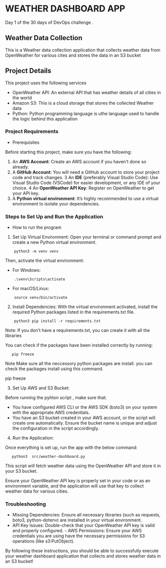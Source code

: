 # WEATHER DASHBOARD APP

Day 1 of the 30 days of DevOps challenge . 

## Weather Data Collection

This is a Weather data collection application that collects weather data from OpenWeather for various cites and stores the data in an S3 bucket

## Project Details
This project uses the following services 
- OpenWeather API: An external API that has weather details of all cities in the world
- Amazon S3: This is a cloud storage that stores the collected Weather data
- Python: Python programming language is uthe language used to handle the logic behind this application 

### Project Requirements 
 * Prerequisites

Before starting this  project, make sure you have the following:

 1. An **AWS Account**: Create an AWS account if you haven't done so already.
 2. A **GitHub Account**: You will need a GitHub account to store your project code and track changes.
3 An **IDE** (preferably Visual Studio Code): Use Visual Studio Code (VSCode) for easier development, or any IDE of your choice.
4 An **OpenWeather API Key**: Register on OpenWeather to get your API key.
5. A **Python virtual environment**: It’s highly recommended to use a virtual environment to isolate your dependencies.





### Steps to Set Up and Run the Application

* How to run the program
1. Set Up Virtual Environment: Open your terminal or command prompt and create a new Python virtual environment.

 ```
     python3 -m venv venv
```
 Then, activate the virtual environment:
 * For Windows:
 ```
     .\venv\Scripts\activate
```
* For macOS/Linux:
```
    source venv/bin/activate
```
2. Install Dependencies:
With the virtual environment activated, install the required Python packages listed in the requirements.txt file.

```
    python3 pip install -r requirements.txt
```

Note: If you don’t have a requirements.txt, you can create it with all the libraries

You can check if the packages have been installed correctly by running:

```
   pip freeze
```

Note Make sure all the neccessory python packages are install. you can check the packages install using this command.

pip freeze


3. Set Up AWS and S3 Bucket:

Before running the pyhton script , make sure that:

* You have configured AWS CLI or the AWS SDK (boto3) on your system with the appropriate AWS credentials.
* You have an S3 bucket created in your AWS account, or the script will create one automatically. Ensure the bucket name is unique and adjust the configuration in the script accordingly.

4. Run the Application:

Once everything is set up, run the app with the below command:

```
   python3  src/weather-dashboard.py
```
This script will fetch weather data using the OpenWeather API and store it in your S3 bucket.

Ensure your OpenWeather API key is properly set in your code or as an environment variable, and the application will use that key to collect weather data for various cities.




### Troubleshooting
- Missing Dependencies: Ensure all necessary libraries (such as requests, boto3, python-dotenv) are installed in your virtual environment.
- API Key Issues: Double-check that your OpenWeather API key is valid and properly configured. - AWS Permissions: Ensure your AWS credentials you are using have the necessary permissions for S3 operations (like s3:PutObject).

By following these instructions, you should be able to successfully execute your weather dashboard application that collects and stores weather data in an S3 bucket!